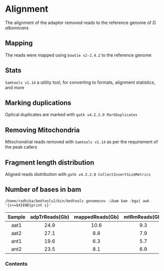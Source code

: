 # Alignment

The alignment of the adaptor removed reads to the reference genome of *D. albomicans*

## Mapping
The reads were mapped using `bowtie v2-2.4.2` to the reference genome

## Stats
`Samtools v1.14` a utility tool, for converting to formats, alignment statistics, and more

## Marking duplications
Optical duplicates are marked with `gatk v4.2.2.0 MarkDuplicates`

## Removing Mitochondria
Mitochondrial reads removed with `Samtools v1.14` as per the requirement of the peak callers

## Fragment length distribution
Aligned reads distribution with `gatk v4.2.2.0 CollectInsertSizeMetrics`

## Number of bases in bam
```
/home/radhika/bedtools2/bin/bedtools genomecov -ibam bam -bga| awk '{s+=$4}END{print s}'
```
|Sample|adpTrReads(Gb)|mappedReads(Gb)|mtRmReads(Gb)|dupRmReads(Gb)|
|:---:|:---:|:---:|:---:|:---:|
|aat1|24.9|10.6|9.3|5.0|
|aat2|27.1|8.8|7.9|2.3|
|ant1|19.6|6.3|5.7|2.4|
|ant2|23.5|8.1|6.9|2.4|

### Contents

